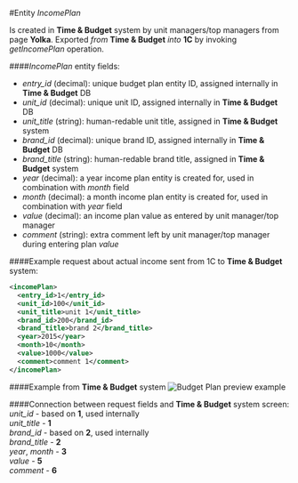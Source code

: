#Entity *IncomePlan*

Is created in **Time & Budget** system by unit managers/top managers from page **Yolka**.
Exported *from* **Time & Budget** *into* **1C** by invoking *getIncomePlan* operation.

####*IncomePlan* entity fields:
* *entry_id* (decimal): unique budget plan entity ID, assigned internally in **Time & Budget** DB
* *unit_id* (decimal): unique unit ID, assigned internally in **Time & Budget** DB
* *unit_title* (string): human-redable unit title, assigned in **Time & Budget** system
* *brand_id* (decimal): unique brand ID, assigned internally in **Time & Budget** DB
* *brand_title* (string): human-redable brand title, assigned in **Time & Budget** system
* *year* (decimal): a year income plan entity is created for, used in combination with *month* field
* *month* (decimal): a month income plan entity is created for, used in combination with *year* field
* *value* (decimal): an income plan value as entered by unit manager/top manager
* *comment* (string): extra comment left by unit manager/top manager during entering plan *value*

####Example request about actual income sent from 1C to **Time & Budget** system:

```xml
<incomePlan>
  <entry_id>1</entry_id>
  <unit_id>100</unit_id>
  <unit_title>unit 1</unit_title>
  <brand_id>200</brand_id>
  <brand_title>brand 2</brand_title>
  <year>2015</year>
  <month>10</month>
  <value>1000</value>
  <comment>comment 1</comment>
</incomePlan>
```

####Example from **Time & Budget** system
![Budget Plan preview example](http://astapov.in.ua/screenshots/BudgetPlan.jpg)

####Connection between request fields and **Time & Budget** system screen:
*unit_id* - based on **1**, used internally  
*unit_title* - **1**  
*brand_id* - based on **2**, used internally  
*brand_title* - **2**  
*year*, *month* - **3**  
*value* - **5**  
*comment* - **6**  
